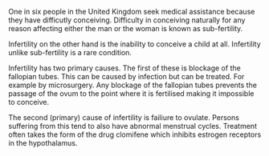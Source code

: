 One in six people in the United Kingdom seek medical assistance because they have difficutly conceiving. Difficulty in conceiving naturally for any reason affecting either the man or the woman is known as sub-fertility.

Infertility on the other hand is the inability to conceive a child at all. Infertility unlike sub-fertility is a rare condition.

Infertility has two primary causes. The first of these is blockage of the fallopian tubes. This can be caused by infection but can be treated. For example by microsurgery. Any blockage of the fallopian tubes prevents the passage of the ovum to the point where it is fertilised making it impossible to conceive.

The second (primary) cause of infertility is failiure to ovulate. Persons suffering from this tend to also have abnormal menstrual cycles. Treatment often takes the form of the drug clomifene which inhibits estrogen receptors in the hypothalamus.